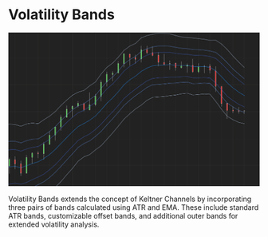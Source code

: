 # Volatility Bands

<div style="text-align:center">
    <img src="./screenshot.png" alt="Volatility Bands">
</div>

Volatility Bands extends the concept of Keltner Channels by incorporating three pairs of bands calculated using ATR and EMA. These include standard ATR bands, customizable offset bands, and additional outer bands for extended volatility analysis.
